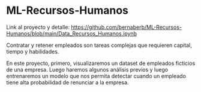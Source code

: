 # ML-Recursos-Humanos

Link al proyecto y detalle: https://github.com/bernaberb/ML-Recursos-Humanos/blob/main/Data_Recursos_Humanos.ipynb


Contratar y retener empleados son tareas complejas que requieren capital, tiempo y habilidades. 

En este proyecto, primero, visualizaremos un dataset de empleados ficticios de una empresa. Luego haremos algunos análisis previos y luego entrenaremos un modelo que nos permita detectar cuando un empleado tiene alta probabilidad de renunciar a la empresa.


